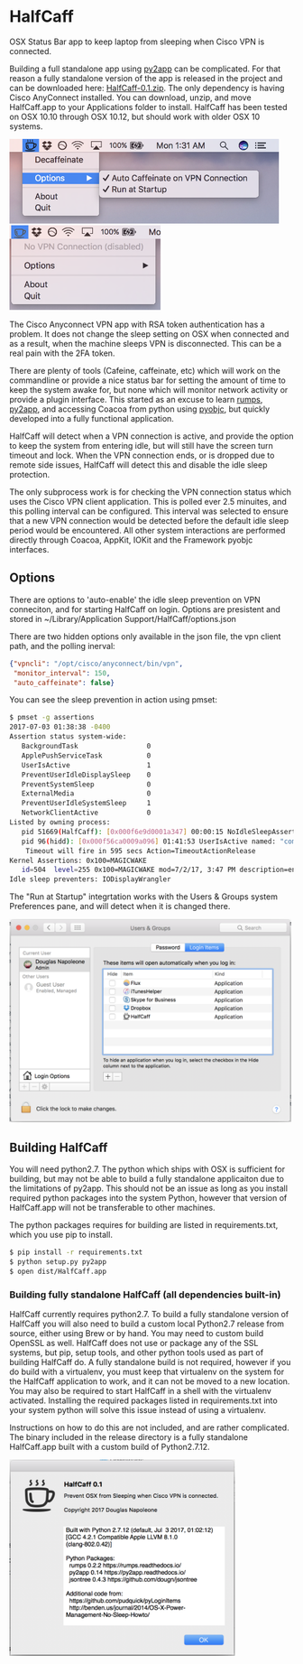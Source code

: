 # HalfCaff
OSX Status Bar app to keep laptop from sleeping when Cisco VPN is connected.

Building a full standalone app using [py2app](https://py2app.readthedocs.io/) can be complicated. 
For that reason a fully standalone version of the app is
released in the project and can be downloaded here: 
[HalfCaff-0.1.zip](https://github.com/dougn/HalfCaff/raw/master/release/HalfCaff-0.1.zip).
The only dependency is having Cisco AnyConnect installed.
You can download, unzip, and move HalfCaff.app to your Applications folder to install. 
HalfCaff has been tested on OSX 10.10 through OSX 10.12, but should work with older OSX 10 systems.

<img src="media/ss1.png" height="150"/> <img src="media/ss2.png" height="150"/>


The Cisco Anyconnect VPN app with RSA token authentication has a problem. 
It does not change the sleep setting on OSX when connected and as a result, when the machine sleeps
VPN is disconnected. This can be a real pain with the 2FA token.

There are plenty of tools (Cafeine, caffeinate, etc) which will work on the commandline or provide a nice status bar
for setting the amount of time to keep the system awake for, but none which will monitor network activity or provide 
a plugin interface. This started as an excuse to learn [rumps](https://rumps.readthedocs.io/), 
[py2app](https://py2app.readthedocs.io/), and accessing Coacoa from python using 
[pyobjc](https://pypi.python.org/pypi/pyobjc), 
but quickly developed into a fully functional application.

HalfCaff will detect when a VPN connection is active, and provide the option to keep the system from entering
idle, but will still have the screen turn timeout and lock. When the VPN connection ends, or is dropped due to 
remote side issues, HalfCaff will detect this and disable the idle sleep protection. 

The only subprocess work is for checking the VPN connection status which uses the Cisco VPN client application. 
This is polled ever 2.5 minuites, and this polling interval can be configured. This interval was selected to 
ensure that a new VPN connection would be detected before the default idle sleep period would be encountered. 
All other system interactions are performed directly through Coacoa, AppKit, IOKit and the Framework pyobjc interfaces.

## Options

There are options to 'auto-enable' the idle sleep prevention on VPN conneciton, and for starting HalfCaff on login. 
Options are presistent and stored in 
~/Library/Application Support/HalfCaff/options.json

There are two hidden options only available in the json file, the vpn client path, and the polling inerval:

```json
{"vpncli": "/opt/cisco/anyconnect/bin/vpn", 
 "monitor_interval": 150, 
 "auto_caffeinate": false}
```

You can see the sleep prevention in action using pmset:

```bash
$ pmset -g assertions
2017-07-03 01:38:38 -0400 
Assertion status system-wide:
   BackgroundTask                 0
   ApplePushServiceTask           0
   UserIsActive                   1
   PreventUserIdleDisplaySleep    0
   PreventSystemSleep             0
   ExternalMedia                  0
   PreventUserIdleSystemSleep     1
   NetworkClientActive            0
Listed by owning process:
   pid 51669(HalfCaff): [0x000f6e9d0001a347] 00:00:15 NoIdleSleepAssertion named: "HalfCaff - VPN live connection" 
   pid 96(hidd): [0x000f56ca0009a096] 01:41:53 UserIsActive named: "com.apple.iohideventsystem.queue.tickle.4295159470.11" 
	Timeout will fire in 595 secs Action=TimeoutActionRelease
Kernel Assertions: 0x100=MAGICWAKE
   id=504  level=255 0x100=MAGICWAKE mod=7/2/17, 3:47 PM description=en0 owner=en0
Idle sleep preventers: IODisplayWrangler
```

The "Run at Startup" integrtation works with the Users & Groups system Preferences pane, and will detect when it is changed there.

<img src="media/ss3.png" width="500"/>

## Building HalfCaff

You will need python2.7. The python which ships with OSX is sufficient for building, but may not be able to build a fully
standalone applicaiton due to the limitations of py2app. This should not be an issue as long as you install required
python packages into the system Python, however that version of HalfCaff.app will not be transferable to other machines.

The python packages requires for building are listed in requirements.txt, which you use pip to install.

```sh
$ pip install -r requirements.txt
$ python setup.py py2app
$ open dist/HalfCaff.app
```

### Building fully standalone HalfCaff (all dependencies built-in)

HalfCaff currently requires python2.7. To build a fully standalone version of HalfCaff you will 
also need to build a custom local Python2.7 release from source, either using Brew or by hand. 
You may need to custom build OpenSSL as well. HalfCaff does not use or package any of the SSL systems, 
but pip, setup tools, and other python tools used as part of building HalfCaff do. 
A fully standalone build is not required, however if you do build with a virtualenv, you must keep that virtualenv
on the system for the HalfCaff application to work, and it can not be moved to a new location. You may also be required
to start HalfCaff in a shell with the virtualenv activated. Installing the required packages listed in requirements.txt
into your system python will solve this issue instead of using a virtualenv.

Instructions on how to do this are not included, and are rather complicated. 
The binary included in the release directory is a fully standalone HalfCaff.app built with a custom build of Python2.7.12.

<img src="media/ss4.png" width="400"/>
